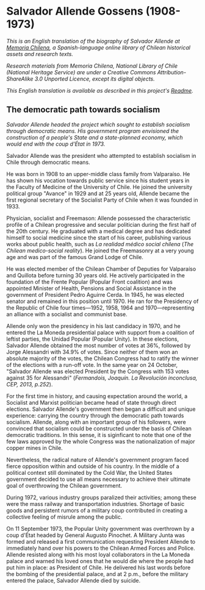 # Salvador Allende Gossens (1908-1973)

_This is an English translation of the biography of Salvador Allende at [Memoria Chilena](https://www.memoriachilena.gob.cl/602/w3-article-799.html), a Spanish-language online library of Chilean historical assets and research texts._

_Research materials from Memoria Chilena, National Library of Chile (National Heritage Service) are under a Creative Commons Attribution-ShareAlike 3.0 Unported Licence, except its digital objects._

_This English translation is available as described in this project's [Readme](../README.md)._

## The democratic path towards socialism

_Salvador Allende headed the project which sought to establish socialism through democratic means. His government program envisioned the construction of a people's State and a state-planned economy, which would end with the coup d'État in 1973._

Salvador Allende was the president who attempted to establish socialism in Chile through democratic means.

He was born in 1908 to an upper-middle class family from Valparaíso. He has shown his vocation towards public service since his student years in the Faculty of Medicine of the University of Chile. He joined the university political group "Avance" in 1929 and at 25 years old, Allende became the first regional secretary of the Socialist Party of Chile when it was founded in 1933.

Physician, socialist and Freemason: Allende possessed the characteristic profile of a Chilean progressive and secular politician during the first half of the 20th century. He graduated with a medical degree and has dedicated himself to social medicine since the start of his career, publishing various works about public health, such as _La realidad médico social chilena_ (_The Chilean medico-social reality_). He joined the Freemasonry at a very young age and was part of the famous Grand Lodge of Chile.

He was elected member of the Chilean Chamber of Deputies for Valparaíso and Quillota before turning 30 years old. He actively participated in the foundation of the Frente Popular (Popular Front coalition) and was appointed Minister of Health, Pensions and Social Assistance in the government of President Pedro Aguirre Cerda. In 1945, he was elected senator and remained in this position until 1970. He ran for the Presidency of the Republic of Chile four times—1952, 1958, 1964 and 1970—representing an alliance with a socialist and communist base.

Allende only won the presidency in his last candidacy in 1970, and he entered the La Moneda presidential palace with support from a coalition of leftist parties, the Unidad Popular (Popular Unity). In these elections, Salvador Allende obtained the most number of votes at 36%, followed by Jorge Alessandri with 34.9% of votes. Since neither of them won an absolute majority of the votes, the Chilean Congress had to ratify the winner of the elections with a run-off vote. In the same year on 24 October, "Salvador Allende was elected President by the Congress with 153 votes against 35 for Alessandri" (_Fermandois, Joaquín. La Revolución inconclusa, CEP, 2013, p.252_).

For the first time in history, and causing expectation around the world, a Socialist and Marxist politician became head of state through direct elections. Salvador Allende's government then began a difficult and unique experience: carrying the country through the democratic path towards socialism. Allende, along with an important group of his followers, were convinced that socialism could be constructed under the basis of Chilean democratic traditions. In this sense, it is siginficant to note that one of the few laws approved by the whole Congress was the nationalization of major copper mines in Chile.

Nevertheless, the radical nature of Allende's government program faced fierce opposition within and outside of his country. In the middle of a political context still dominated by the Cold War, the United States government decided to use all means necessary to achieve their ultimate goal of overthrowing the Chilean government.

During 1972, various industry groups paralized their activities; among these were the mass railway and transportation industries. Shortage of basic goods and persistent rumors of a military coup contributed in creating a collective feeling of misrule among the public.

On 11 September 1973, the Popular Unity government was overthrown by a coup d'État headed by General Augusto Pinochet. A Military Junta was formed and released a first communication requesting President Allende to immediately hand over his powers to the Chilean Armed Forces and Police. Allende resisted along with his most loyal collaborators in the La Moneda palace and warned his loved ones that he would die where the people had put him in place: as President of Chile. He delivered his last words before the bombing of the presidential palace, and at 2 p.m., before the military entered the palace, Salvador Allende died by suicide.
